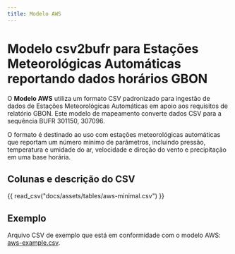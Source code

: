 ```yaml
---
title: Modelo AWS
---
```


# Modelo csv2bufr para Estações Meteorológicas Automáticas reportando dados horários GBON

O **Modelo AWS** utiliza um formato CSV padronizado para ingestão de dados de Estações Meteorológicas Automáticas em apoio aos requisitos de relatório GBON. Este modelo de mapeamento converte dados CSV para a sequência BUFR 301150, 307096.

O formato é destinado ao uso com estações meteorológicas automáticas que reportam um número mínimo de parâmetros, incluindo pressão, temperatura e umidade do ar, velocidade e direção do vento e precipitação em uma base horária.

## Colunas e descrição do CSV

{{ read_csv("docs/assets/tables/aws-minimal.csv") }}

## Exemplo

Arquivo CSV de exemplo que está em conformidade com o modelo AWS: [aws-example.csv](../sample-data/aws-example.csv).